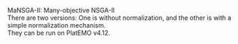 MaNSGA-II: Many-objective NSGA-II
<br>
There are two versions: One is without normalization, and the other is with a simple normalization mechanism.
<br>
They can be run on PlatEMO v4.12.
